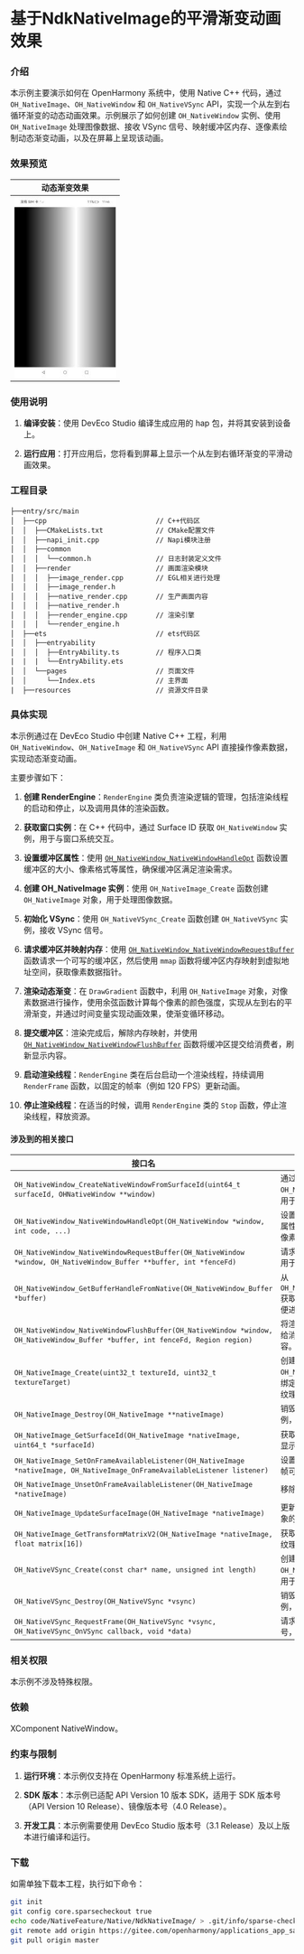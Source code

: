 # 基于NdkNativeImage的平滑渐变动画效果

### 介绍

本示例主要演示如何在 OpenHarmony 系统中，使用 Native C++ 代码，通过 `OH_NativeImage`、`OH_NativeWindow` 和 `OH_NativeVSync` API，实现一个从左到右循环渐变的动态动画效果。示例展示了如何创建 `OH_NativeWindow` 实例、使用 `OH_NativeImage` 处理图像数据、接收 VSync 信号、映射缓冲区内存、逐像素绘制动态渐变动画，以及在屏幕上呈现该动画。

### 效果预览

| 动态渐变效果                          |
| -------------------------------------- |
| ![Gradient Animation](screenshots/GradientAnimation.jpg) |

### 使用说明

1. **编译安装**：使用 DevEco Studio 编译生成应用的 hap 包，并将其安装到设备上。

2. **运行应用**：打开应用后，您将看到屏幕上显示一个从左到右循环渐变的平滑动画效果。


### 工程目录
```
├──entry/src/main
│  ├──cpp                           // C++代码区
│  │  ├──CMakeLists.txt             // CMake配置文件
│  │  ├──napi_init.cpp              // Napi模块注册
│  │  ├──common
│  │  │  └──common.h                // 日志封装定义文件
│  │  ├──render                     // 画面渲染模块
│  │  │  ├──image_render.cpp        // EGL相关进行处理
│  │  │  ├──image_render.h
│  │  │  ├──native_render.cpp       // 生产画面内容
│  │  │  ├──native_render.h
│  │  │  ├──render_engine.cpp       // 渲染引擎
│  │  │  └──render_engine.h
│  ├──ets                           // ets代码区
│  │  ├──entryability
│  │  │  ├──EntryAbility.ts         // 程序入口类
|  |  |  └──EntryAbility.ets
│  │  └──pages                      // 页面文件
│  │     └──Index.ets               // 主界面
|  ├──resources         			// 资源文件目录
```
### 具体实现

本示例通过在 DevEco Studio 中创建 Native C++ 工程，利用 `OH_NativeWindow`、`OH_NativeImage` 和 `OH_NativeVSync` API 直接操作像素数据，实现动态渐变动画。

主要步骤如下：

1. **创建 RenderEngine**：`RenderEngine` 类负责渲染逻辑的管理，包括渲染线程的启动和停止，以及调用具体的渲染函数。

2. **获取窗口实例**：在 C++ 代码中，通过 Surface ID 获取 `OH_NativeWindow` 实例，用于与窗口系统交互。

3. **设置缓冲区属性**：使用 [`OH_NativeWindow_NativeWindowHandleOpt`](https://gitee.com/openharmony/docs/blob/master/zh-cn/application-dev/reference/apis-arkgraphics2d/_native_window.md#oh_nativewindow_nativewindowhandleopt) 函数设置缓冲区的大小、像素格式等属性，确保缓冲区满足渲染需求。

4. **创建 OH_NativeImage 实例**：使用 `OH_NativeImage_Create` 函数创建 `OH_NativeImage` 对象，用于处理图像数据。

5. **初始化 VSync**：使用 `OH_NativeVSync_Create` 函数创建 `OH_NativeVSync` 实例，接收 VSync 信号。

6. **请求缓冲区并映射内存**：使用 [`OH_NativeWindow_NativeWindowRequestBuffer`](https://gitee.com/openharmony/docs/blob/master/zh-cn/application-dev/reference/apis-arkgraphics2d/_native_window.md#oh_nativewindow_nativewindowrequestbuffer) 函数请求一个可写的缓冲区，然后使用 `mmap` 函数将缓冲区内存映射到虚拟地址空间，获取像素数据指针。

7. **渲染动态渐变**：在 `DrawGradient` 函数中，利用 `OH_NativeImage` 对象，对像素数据进行操作，使用余弦函数计算每个像素的颜色强度，实现从左到右的平滑渐变，并通过时间变量实现动画效果，使渐变循环移动。

8. **提交缓冲区**：渲染完成后，解除内存映射，并使用 [`OH_NativeWindow_NativeWindowFlushBuffer`](https://gitee.com/openharmony/docs/blob/master/zh-cn/application-dev/reference/apis-arkgraphics2d/_native_window.md#oh_nativewindow_nativewindowflushbuffer) 函数将缓冲区提交给消费者，刷新显示内容。

9. **启动渲染线程**：`RenderEngine` 类在后台启动一个渲染线程，持续调用 `RenderFrame` 函数，以固定的帧率（例如 120 FPS）更新动画。

10. **停止渲染线程**：在适当的时候，调用 `RenderEngine` 类的 `Stop` 函数，停止渲染线程，释放资源。
#### 涉及到的相关接口

| 接口名 | 描述 |
| -------- | -------- |
| `OH_NativeWindow_CreateNativeWindowFromSurfaceId(uint64_t surfaceId, OHNativeWindow **window)` | 通过 Surface ID 创建 `OH_NativeWindow` 对象，用于显示图形内容。 |
| `OH_NativeWindow_NativeWindowHandleOpt(OH_NativeWindow *window, int code, ...)` | 设置 `OH_NativeWindow` 的属性，例如缓冲区大小、像素格式等。 |
| `OH_NativeWindow_NativeWindowRequestBuffer(OH_NativeWindow *window, OH_NativeWindow_Buffer **buffer, int *fenceFd)` | 请求一个可写的缓冲区，用于渲染内容。 |
| `OH_NativeWindow_GetBufferHandleFromNative(OH_NativeWindow_Buffer *buffer)` | 从 `OH_NativeWindow_Buffer` 获取 `BufferHandle`，以便进行内存映射。 |
| `OH_NativeWindow_NativeWindowFlushBuffer(OH_NativeWindow *window, OH_NativeWindow_Buffer *buffer, int fenceFd, Region region)` | 将渲染完成的缓冲区提交给消费者，刷新显示内容。 |
| `OH_NativeImage_Create(uint32_t textureId, uint32_t textureTarget)` | 创建一个 `OH_NativeImage` 实例，绑定到指定的 OpenGL 纹理。 |
| `OH_NativeImage_Destroy(OH_NativeImage **nativeImage)` | 销毁 `OH_NativeImage` 实例，释放资源。 |
| `OH_NativeImage_GetSurfaceId(OH_NativeImage *nativeImage, uint64_t *surfaceId)` | 获取 `OH_NativeImage` 的显示标识符。 |
| `OH_NativeImage_SetOnFrameAvailableListener(OH_NativeImage *nativeImage, OH_NativeImage_OnFrameAvailableListener listener)` | 设置帧可用监听器，当新帧可用时触发回调。 |
| `OH_NativeImage_UnsetOnFrameAvailableListener(OH_NativeImage *nativeImage)` | 移除帧可用监听器。 |
| `OH_NativeImage_UpdateSurfaceImage(OH_NativeImage *nativeImage)` | 更新 `OH_NativeImage` 对象的图像内容。 |
| `OH_NativeImage_GetTransformMatrixV2(OH_NativeImage *nativeImage, float matrix[16])` | 获取 `OH_NativeImage` 的纹理变换矩阵。 |
| `OH_NativeVSync_Create(const char* name, unsigned int length)` | 创建一个 `OH_NativeVSync` 实例，用于接收 VSync 信号。 |
| `OH_NativeVSync_Destroy(OH_NativeVSync *vsync)` | 销毁 `OH_NativeVSync` 实例，释放资源。 |
| `OH_NativeVSync_RequestFrame(OH_NativeVSync *vsync, OH_NativeVSync_OnVSync callback, void *data)` | 请求下一帧的 VSync 信号，注册回调函数。 |

### 相关权限

本示例不涉及特殊权限。

### 依赖
XComponent NativeWindow。
### 约束与限制

1. **运行环境**：本示例仅支持在 OpenHarmony 标准系统上运行。

2. **SDK 版本**：本示例已适配 API Version 10 版本 SDK，适用于 SDK 版本号（API Version 10 Release）、镜像版本号（4.0 Release）。

3. **开发工具**：本示例需要使用 DevEco Studio 版本号（3.1 Release）及以上版本进行编译和运行。

### 下载

如需单独下载本工程，执行如下命令：

```bash
git init
git config core.sparsecheckout true
echo code/NativeFeature/Native/NdkNativeImage/ > .git/info/sparse-checkout
git remote add origin https://gitee.com/openharmony/applications_app_samples.git
git pull origin master
```